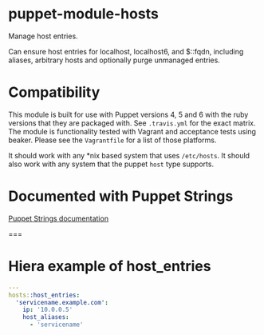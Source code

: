 # puppet-module-hosts

Manage host entries.

Can ensure host entries for localhost, localhost6, and $::fqdn, including
aliases, arbitrary hosts and optionally purge unmanaged entries.

# Compatibility

This module is built for use with Puppet versions 4, 5 and 6 with the
ruby versions that they are packaged with. See `.travis.yml` for the
exact matrix. The module is functionality tested with Vagrant and
acceptance tests using beaker. Please see the `Vagrantfile` for a list
of those platforms.

It should work with any \*nix based system that uses `/etc/hosts`.
It should also work with any system that the puppet `host` type supports.


# Documented with Puppet Strings

[Puppet Strings documentation](http://ghoneycutt.github.io/ghoneycutt-hosts/doc/puppet_classes/hosts.html)

===

# Hiera example of host_entries
```yaml
---
hosts::host_entries:
  'servicename.example.com':
    ip: '10.0.0.5'
    host_aliases:
      - 'servicename'
```
